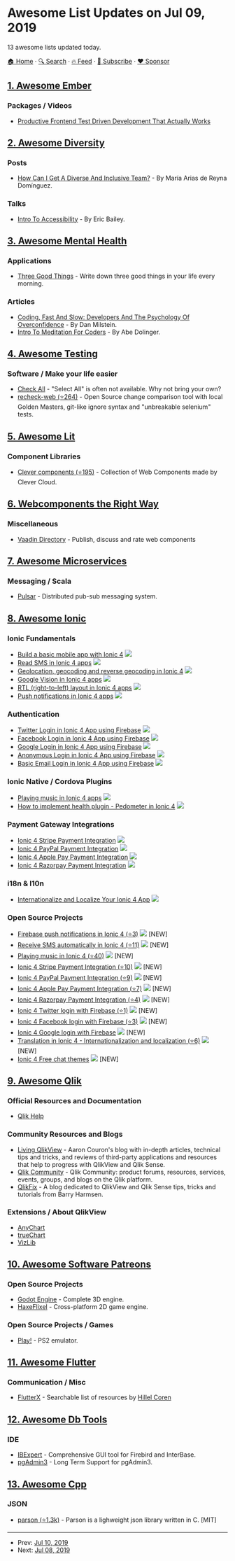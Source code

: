 # Awesome List Updates on Jul 09, 2019

13 awesome lists updated today.

[🏠 Home](/README.md) · [🔍 Search](https://www.trackawesomelist.com/search/) · [🔥 Feed](https://www.trackawesomelist.com/rss.xml) · [📮 Subscribe](https://trackawesomelist.us17.list-manage.com/subscribe?u=d2f0117aa829c83a63ec63c2f&id=36a103854c) · [❤️  Sponsor](https://github.com/sponsors/theowenyoung)



## [1. Awesome Ember](/content/ember-community-russia/awesome-ember/README.md)

### Packages / Videos

*   [Productive Frontend Test Driven Development That Actually Works](https://www.youtube.com/watch?v=63Ya91f8W-8)

## [2. Awesome Diversity](/content/folkswhocode/awesome-diversity/README.md)

### Posts

*   [How Can I Get A Diverse And Inclusive Team?](https://delawen.com/es/2019/06/how-can-i-get-a-diverse-team/) - By María Arias de Reyna Domínguez.

### Talks

*   [Intro To Accessibility](https://www.youtube.com/watch?v=qQj4JLfQvtI) - By Eric Bailey.

## [3. Awesome Mental Health](/content/dreamingechoes/awesome-mental-health/README.md)

### Applications

*   [Three Good Things](https://three-good-things.glitch.me/) - Write down three good things in your life every morning.

### Articles

*   [Coding, Fast And Slow: Developers And The Psychology Of Overconfidence](https://medium.com/better-programming/coding-fast-and-slow-developers-and-the-psychology-of-overconfidence-433388e7aec0) - By Dan Milstein.
*   [Intro To Meditation For Coders](https://dev.to/256hz/intro-to-meditation-for-coders-1p6f) - By Abe Dolinger.

## [4. Awesome Testing](/content/TheJambo/awesome-testing/README.md)

### Software / Make your life easier

*   [Check All](https://chrispederick.com/work/web-developer/) - "Select All" is often not available. Why not bring your own?
*   [recheck-web (⭐264)](https://github.com/retest/recheck-web) - Open Source change comparison tool with local Golden Masters, git-like ignore syntax and "unbreakable selenium" tests.

## [5. Awesome Lit](/content/web-padawan/awesome-lit/README.md)

### Component Libraries

*   [Clever components (⭐195)](https://github.com/CleverCloud/clever-components) - Collection of Web Components made by Clever Cloud.

## [6. Webcomponents the Right Way](/content/mateusortiz/webcomponents-the-right-way/README.md)

### Miscellaneous

*   [Vaadin Directory](https://vaadin.com/directory) - Publish, discuss and rate web components

## [7. Awesome Microservices](/content/mfornos/awesome-microservices/README.md)

### Messaging / Scala

*   [Pulsar](https://pulsar.apache.org/) - Distributed pub-sub messaging system.

## [8. Awesome Ionic](/content/candelibas/awesome-ionic/README.md)

### Ionic Fundamentals

*   [Build a basic mobile app with Ionic 4](https://enappd.com/blog/how-to-create-an-ionic-4-app-for-beginners/13) ![](https://github.com/candelibas/awesome-ionic/raw/master/v4.png)
*   [Read SMS in Ionic 4 apps](https://enappd.com/blog/automatically-read-sms-in-ionic-4-apps/42) ![](https://github.com/candelibas/awesome-ionic/raw/master/v4.png)
*   [Geolocation, geocoding and reverse geocoding in Ionic 4](https://enappd.com/blog/using-geolocation-geocoding-and-reverse-geocoding-in-ionic-4/45) ![](https://github.com/candelibas/awesome-ionic/raw/master/v4.png)
*   [Google Vision in Ionic 4 apps](https://enappd.com/blog/implement-google-vision-in-ionic-4/43) ![](https://github.com/candelibas/awesome-ionic/raw/master/v4.png)
*   [RTL (right-to-left) layout in Ionic 4 apps](https://enappd.com/blog/rtl-right-to-left-use-in-ionic-4/50) ![](https://github.com/candelibas/awesome-ionic/raw/master/v4.png)
*   [Push notifications in Ionic 4 apps](https://enappd.com/blog/implement-ionic-4-firebase-push/34) ![](https://github.com/candelibas/awesome-ionic/raw/master/v4.png)

### Authentication

*   [Twitter Login in Ionic 4 App using Firebase](https://enappd.com/blog/twitter-login-in-ionic-4-apps-using-firebase/24) ![](https://github.com/candelibas/awesome-ionic/raw/master/v4.png)
*   [Facebook Login in Ionic 4 App using Firebase](https://enappd.com/blog/facebook-login-in-ionic-4-apps-using-firebase/25) ![](https://github.com/candelibas/awesome-ionic/raw/master/v4.png)
*   [Google Login in Ionic 4 App using Firebase](https://enappd.com/blog/google-login-in-ionic-4-apps-using-firebase/39) ![](https://github.com/candelibas/awesome-ionic/raw/master/v4.png)
*   [Anonymous Login in Ionic 4 App using Firebase](https://enappd.com/blog/firebase-anonymous-login-in-ionic-4/37) ![](https://github.com/candelibas/awesome-ionic/raw/master/v4.png)
*   [Basic Email Login in Ionic 4 App using Firebase](https://enappd.com/blog/email-authentication-with-firebase-in-ionic-4/38) ![](https://github.com/candelibas/awesome-ionic/raw/master/v4.png)

### Ionic Native / Cordova Plugins

*   [Playing music in Ionic 4 apps](https://enappd.com/blog/spotify-like-music-in-ionic-4-apps/48) ![](https://github.com/candelibas/awesome-ionic/raw/master/v4.png)
*   [How to implement health plugin - Pedometer in Ionic 4](https://enappd.com/blog/best-fitness-plugins-for-ionic-4-how-to-use-pedometer/15) ![](https://github.com/candelibas/awesome-ionic/raw/master/v4.png)

### Payment Gateway Integrations

*   [Ionic 4 Stripe Payment Integration](https://enappd.com/blog/ionic-4-stripe-payment-integration-with-firebase-for-apps-and-pwa/17) ![](https://github.com/candelibas/awesome-ionic/raw/master/v4.png)
*   [Ionic 4 PayPal Payment Integration](https://enappd.com/blog/ionic-4-paypal-payment-integration-for-apps-and-pwa/16) ![](https://github.com/candelibas/awesome-ionic/raw/master/v4.png)
*   [Ionic 4 Apple Pay Payment Integration](https://enappd.com/blog/how-to-integrate-apple-pay-in-ionic-4-apps/21) ![](https://github.com/candelibas/awesome-ionic/raw/master/v4.png)
*   [Ionic 4 Razorpay Payment Integration](https://enappd.com/blog/how-to-integrate-razorpay-in-ionic-4-apps-and-pwa/20) ![](https://github.com/candelibas/awesome-ionic/raw/master/v4.png)

### i18n & l10n

*   [Internationalize and Localize Your Ionic 4 App](https://enappd.com/blog/how-to-translate-in-ionic-4-globalization-internationalization-and-localization/11) ![](https://github.com/candelibas/awesome-ionic/raw/master/v4.png)

### Open Source Projects

*   [Firebase push notifications in Ionic 4 (⭐3)](https://github.com/enappd/ionic-4-push) ![](https://github.com/candelibas/awesome-ionic/raw/master/v4.png) \[NEW]
*   [Receive SMS automatically in Ionic 4 (⭐11)](https://github.com/enappd/Ionic-4-sms-receive) ![](https://github.com/candelibas/awesome-ionic/raw/master/v4.png) \[NEW]
*   [Playing music in Ionic 4 (⭐40)](https://github.com/enappd/ionic-4-music) ![](https://github.com/candelibas/awesome-ionic/raw/master/v4.png) \[NEW]
*   [Ionic 4 Stripe Payment Integration (⭐10)](https://github.com/enappd/ionic4-stripe) ![](https://github.com/candelibas/awesome-ionic/raw/master/v4.png) \[NEW]
*   [Ionic 4 PayPal Payment Integration (⭐9)](https://github.com/enappd/ionic4-paypal) ![](https://github.com/candelibas/awesome-ionic/raw/master/v4.png) \[NEW]
*   [Ionic 4 Apple Pay Payment Integration (⭐7)](https://github.com/enappd/ionic4-applepay) ![](https://github.com/candelibas/awesome-ionic/raw/master/v4.png) \[NEW]
*   [Ionic 4 Razorpay Payment Integration (⭐4)](https://github.com/enappd/ionic4-razorpay) ![](https://github.com/candelibas/awesome-ionic/raw/master/v4.png) \[NEW]
*   [Ionic 4 Twitter login with Firebase (⭐1)](https://github.com/enappd/Ionic-4-Twitter-auth) ![](https://github.com/candelibas/awesome-ionic/raw/master/v4.png) \[NEW]
*   [Ionic 4 Facebook login with Firebase (⭐3)](https://github.com/enappd/ionic4-facebookAuth) ![](https://github.com/candelibas/awesome-ionic/raw/master/v4.png) \[NEW]
*   [Ionic 4 Google login with Firebase](https://github.com/enappd/Ionic-4-google-auth) ![](https://github.com/candelibas/awesome-ionic/raw/master/v4.png) \[NEW]
*   [Translation in Ionic 4 - Internationalization and localization (⭐6)](https://github.com/enappd/ionic4-i18n) ![](https://github.com/candelibas/awesome-ionic/raw/master/v4.png) \[NEW]
*   [Ionic 4 Free chat themes](https://store.enappd.com/product/free-chat-themes-ionic4/) ![](https://github.com/candelibas/awesome-ionic/raw/master/v4.png) \[NEW]

## [9. Awesome Qlik](/content/ambster-public/awesome-qlik/README.md)

### Official Resources and Documentation

*   [Qlik Help](https://help.qlik.com)

### Community Resources and Blogs

*   [Living QlikView](http://livingqlikview.com/) - Aaron Couron's blog with in-depth articles, technical tips and tricks, and reviews of third-party applications and resources that help to progress with QlikView and Qlik Sense.
*   [Qlik Community](https://community.qlik.com) - Qlik Community: product forums, resources, services, events, groups, and blogs on the Qlik platform.
*   [QlikFix](http://www.qlikfix.com) - A blog dedicated to QlikView and Qlik Sense tips, tricks and tutorials from Barry Harmsen.

### Extensions / About QlikView

*   [AnyChart](https://qlik.anychart.com)
*   [trueChart](https://www.truechart.com)
*   [VizLib](https://www.vizlib.com)

## [10. Awesome Software Patreons](/content/uraimo/awesome-software-patreons/README.md)

### Open Source Projects

*   [Godot Engine](https://www.patreon.com/godotengine) - Complete 3D engine.
*   [HaxeFlixel](https://www.patreon.com/haxeflixel) - Cross-platform 2D game engine.

### Open Source Projects / Games

*   [Play!](https://www.patreon.com/jpd002) - PS2 emulator.

## [11. Awesome Flutter](/content/Solido/awesome-flutter/README.md)

### Communication / Misc

*   [FlutterX](https://flutterx.com) - Searchable list of resources by [Hillel Coren](https://twitter.com/hillelcoren)

## [12. Awesome Db Tools](/content/mgramin/awesome-db-tools/README.md)

### IDE

*   [IBExpert](http://www.ibexpert.net/ibe) - Comprehensive GUI tool for Firebird and InterBase.
*   [pgAdmin3](https://www.bigsql.org/pgadmin3) - Long Term Support for pgAdmin3.

## [13. Awesome Cpp](/content/fffaraz/awesome-cpp/README.md)

### JSON

*   [parson (⭐1.3k)](https://github.com/kgabis/parson) - Parson is a lighweight json library written in C. \[MIT]

---

- Prev: [Jul 10, 2019](/content/2019/07/10/README.md)
- Next: [Jul 08, 2019](/content/2019/07/08/README.md)